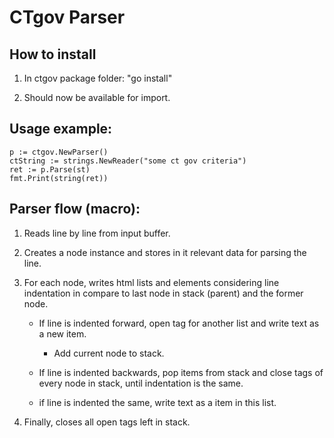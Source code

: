 # CTgov Parser

## How to install
    
1. In ctgov package folder: "go install"

2. Should now be available for import.


## Usage example:
    p := ctgov.NewParser()
    ctString := strings.NewReader("some ct gov criteria")
    ret := p.Parse(st)
    fmt.Print(string(ret))


## Parser flow (macro):

1. Reads line by line from input buffer.

2. Creates a node instance and stores in it relevant data for parsing the line.

3. For each node, writes html lists and elements considering line indentation in compare to last node in stack (parent) and the former node.

    - If line is indented forward, open tag for another list and write text as a new item.

        - Add current node to stack.

    - If line is indented backwards, pop items from stack and close tags of every node in stack, until indentation is the same.

    - if line is indented the same, write text as a item in this list.

5. Finally, closes all open tags left in stack.
